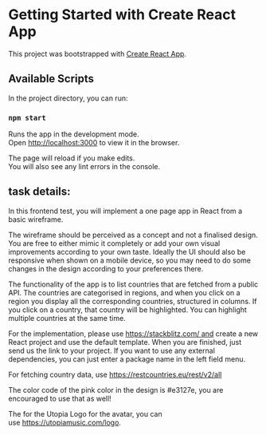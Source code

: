 # Getting Started with Create React App

This project was bootstrapped with [Create React App](https://github.com/facebook/create-react-app).

## Available Scripts

In the project directory, you can run:

### `npm start`

Runs the app in the development mode.\
Open [http://localhost:3000](http://localhost:3000) to view it in the browser.

The page will reload if you make edits.\
You will also see any lint errors in the console.


## task details:
In this frontend test, you will implement a one page app in React from a basic wireframe.

The wireframe should be perceived as a concept and not a finalised design. You are free to either mimic it completely or add your own visual improvements according to your own taste. Ideally the UI should also be responsive when shown on a mobile device, so you may need to do some changes in the design according to your preferences there.

The functionality of the app is to list countries that are fetched from a public API. The countries are categorised in regions, and when you click on a region you display all the corresponding countries, structured in columns. If you click on a country, that country will be highlighted. You can highlight multiple countries at the same time.

For the implementation, please use https://stackblitz.com/ and create a new React project and use the default template. When you are finished, just send us the link to your project. If you want to use any external dependencies, you can just enter a package name in the left field menu.

For fetching country data, use https://restcountries.eu/rest/v2/all

The color code of the pink color in the design is #e3127e, you are encouraged to use that as well!

The for the Utopia Logo for the avatar, you can use https://utopiamusic.com/logo.


